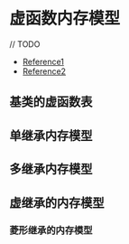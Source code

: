 # 虚函数内存模型

// TODO
+ [Reference1](https://zhuanlan.zhihu.com/p/41309205)
+ [Reference2](https://www.cnblogs.com/pandamohist/p/13882020.html5)

## 基类的虚函数表

## 单继承内存模型

## 多继承内存模型

## 虚继承的内存模型
### 菱形继承的内存模型